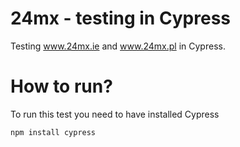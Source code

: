 # 24mx - testing in Cypress
Testing www.24mx.ie and www.24mx.pl in Cypress.

# How to run?

To run this test you need to have installed Cypress

```
npm install cypress
```


